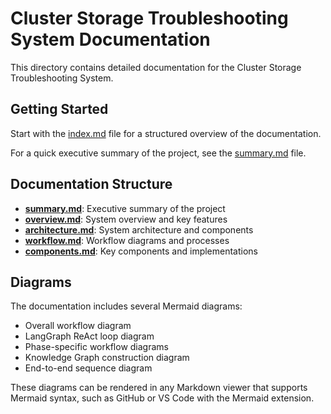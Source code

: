 # Cluster Storage Troubleshooting System Documentation

This directory contains detailed documentation for the Cluster Storage Troubleshooting System.

## Getting Started

Start with the [index.md](index.md) file for a structured overview of the documentation.

For a quick executive summary of the project, see the [summary.md](summary.md) file.

## Documentation Structure

- **[summary.md](summary.md)**: Executive summary of the project
- **[overview.md](overview.md)**: System overview and key features
- **[architecture.md](architecture.md)**: System architecture and components
- **[workflow.md](workflow.md)**: Workflow diagrams and processes
- **[components.md](components.md)**: Key components and implementations

## Diagrams

The documentation includes several Mermaid diagrams:

- Overall workflow diagram
- LangGraph ReAct loop diagram
- Phase-specific workflow diagrams
- Knowledge Graph construction diagram
- End-to-end sequence diagram

These diagrams can be rendered in any Markdown viewer that supports Mermaid syntax, such as GitHub or VS Code with the Mermaid extension.
